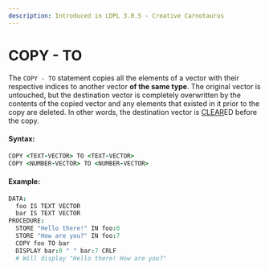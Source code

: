 ```yaml
---
description: Introduced in LDPL 3.0.5 - Creative Carnotaurus
---
```


# COPY - TO

The `COPY - TO` statement copies all the elements of a vector with their respective indices to another vector **of the same type**. The original vector is untouched, but the destination vector is completely overwritten by the contents of the copied vector and any elements that existed in it prior to the copy are deleted. In other words, the destination vector is [CLEAR](clear.md)ED before the copy.

#### Syntax:

```coffeescript
COPY <TEXT-VECTOR> TO <TEXT-VECTOR>
COPY <NUMBER-VECTOR> TO <NUMBER-VECTOR>
```

#### Example:

```coffeescript
DATA:
  foo IS TEXT VECTOR
  bar IS TEXT VECTOR
PROCEDURE:
  STORE "Hello there!" IN foo:0
  STORE "How are you?" IN foo:7
  COPY foo TO bar
  DISPLAY bar:0 " " bar:7 CRLF
  # Will display "Hello there! How are you?"
```

